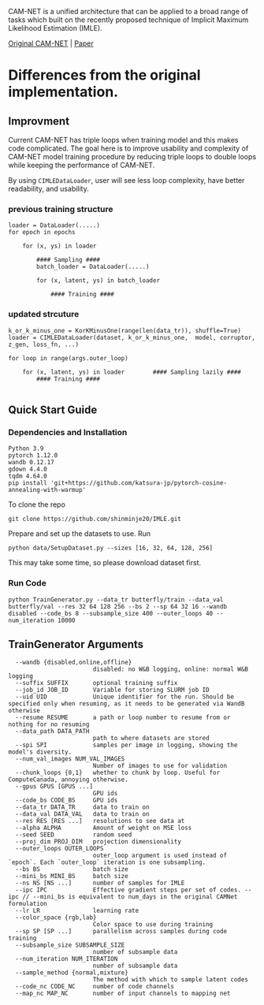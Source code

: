 
CAM-NET is a unified architecture that can be applied to a broad range of tasks which built on the recently proposed technique of Implicit Maximum Likelihood Estimation (IMLE).

[Original CAM-NET](https://niopeng.github.io/CAM-Net/) | [Paper](https://arxiv.org/abs/2106.09015)


# Differences from the original implementation.

## Improvment

Current CAM-NET has triple loops when training model and this makes code complicated. The goal here is to improve usability and complexity of CAM-NET model training procedure by reducing triple loops to double loops while keeping the performance of CAM-NET.

By using `CIMLEDataLoader`, user will see less loop complexity, have better readability, and usability.

### previous training structure
```
loader = DataLoader(.....)
for epoch in epochs

    for (x, ys) in loader
        
        #### Sampling ####
        batch_loader = DataLoader(.....)
        
        for (x, latent, ys) in batch_loader
        
            #### Training ####
```

### updated strcuture
```
k_or_k_minus_one = KorKMinusOne(range(len(data_tr)), shuffle=True)
loader = CIMLEDataLoader(dataset, k_or_k_minus_one,  model, corruptor, z_gen, loss_fn, ...)

for loop in range(args.outer_loop)

    for (x, latent, ys) in loader        #### Sampling lazily ####
        #### Training ####
        
```

## Quick Start Guide
### Dependencies and Installation
```
Python 3.9
pytorch 1.12.0 
wandb 0.12.17
gdown 4.4.0
tqdm 4.64.0
pip install 'git+https://github.com/katsura-jp/pytorch-cosine-annealing-with-warmup'
```
To clone the repo
```
git clone https://github.com/shinminje20/IMLE.git
```

Prepare and set up the datasets to use. Run
```
python data/SetupDataset.py --sizes [16, 32, 64, 128, 256]
```

This may take some time, so please download dataset first.

### Run Code

```
python TrainGenerator.py --data_tr butterfly/train --data_val butterfly/val --res 32 64 128 256 --bs 2 --sp 64 32 16 --wandb disabled --code_bs 8 --subsample_size 400 --outer_loops 40 --num_iteration 10000
```

## TrainGenerator Arguments
```
  --wandb {disabled,online,offline}
                        disabled: no W&B logging, online: normal W&B logging
  --suffix SUFFIX       optional training suffix
  --job_id JOB_ID       Variable for storing SLURM job ID
  --uid UID             Unique identifier for the run. Should be specified only when resuming, as it needs to be generated via WandB otherwise
  --resume RESUME       a path or loop number to resume from or nothing for no resuming
  --data_path DATA_PATH
                        path to where datasets are stored
  --spi SPI             samples per image in logging, showing the model's diversity.
  --num_val_images NUM_VAL_IMAGES
                        Number of images to use for validation
  --chunk_loops {0,1}   whether to chunk by loop. Useful for ComputeCanada, annoying otherwise.
  --gpus GPUS [GPUS ...]
                        GPU ids
  --code_bs CODE_BS     GPU ids
  --data_tr DATA_TR     data to train on
  --data_val DATA_VAL   data to train on
  --res RES [RES ...]   resolutions to see data at
  --alpha ALPHA         Amount of weight on MSE loss
  --seed SEED           random seed
  --proj_dim PROJ_DIM   projection dimensionality
  --outer_loops OUTER_LOOPS
                        outer_loop argument is used instead of `epoch`. Each `outer_loop` iteration is one subsampling.
  --bs BS               batch size
  --mini_bs MINI_BS     batch size
  --ns NS [NS ...]      number of samples for IMLE
  --ipc IPC             Effective gradient steps per set of codes. --ipc // --mini_bs is equivalent to num_days in the original CAMNet formulation
  --lr LR               learning rate
  --color_space {rgb,lab}
                        Color space to use during training
  --sp SP [SP ...]      parallelism across samples during code training
  --subsample_size SUBSAMPLE_SIZE
                        number of subsample data
  --num_iteration NUM_ITERATION
                        number of subsample data
  --sample_method {normal,mixture}
                        The method with which to sample latent codes
  --code_nc CODE_NC     number of code channels
  --map_nc MAP_NC       number of input channels to mapping net
```
